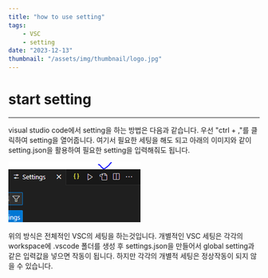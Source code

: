```yaml
---
title: "how to use setting"
tags:
    - VSC
    - setting
date: "2023-12-13"
thumbnail: "/assets/img/thumbnail/logo.jpg"
---
```


# start setting
---
visual studio code에서 setting을 하는 방법은 다음과 같습니다.
우선 "ctrl + ,"를 클릭하여 setting을 열어줍니다.
여기서 필요한 세팅을 해도 되고 아래의 이미지와 같이 setting.json을 활용하여 필요한 setting을 입력해줘도 됩니다.

![setting](\assets\img\vsc\setting\vsc_setting.PNG)

위의 방식은 전체적인 VSC의 세팅을 하는것입니다.
개별적인 VSC 세팅은 각각의 workspace에 .vscode 폴더를 생성 후 settings.json을 만들어서 global setting과 같은 입력값을 넣으면 작동이 됩니다.
하지만 각각의 개별적 세팅은 정상작동이 되지 않을 수 있습니다.